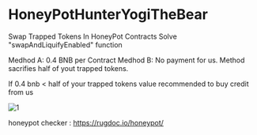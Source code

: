 # HoneyPotHunterYogiTheBear
Swap Trapped Tokens In HoneyPot Contracts
Solve "swapAndLiquifyEnabled" function

Medhod A: 0.4 BNB per Contract
Medhod B: No payment for us. Method sacrifies half of yout trapped tokens.

If 0.4 bnb < half of your trapped tokens value recommended to buy credit from us

![1](https://raw.githubusercontent.com/kirk33/HoneyPotHunterYogiTheBear/main/1.jpg)

honeypot checker : https://rugdoc.io/honeypot/
